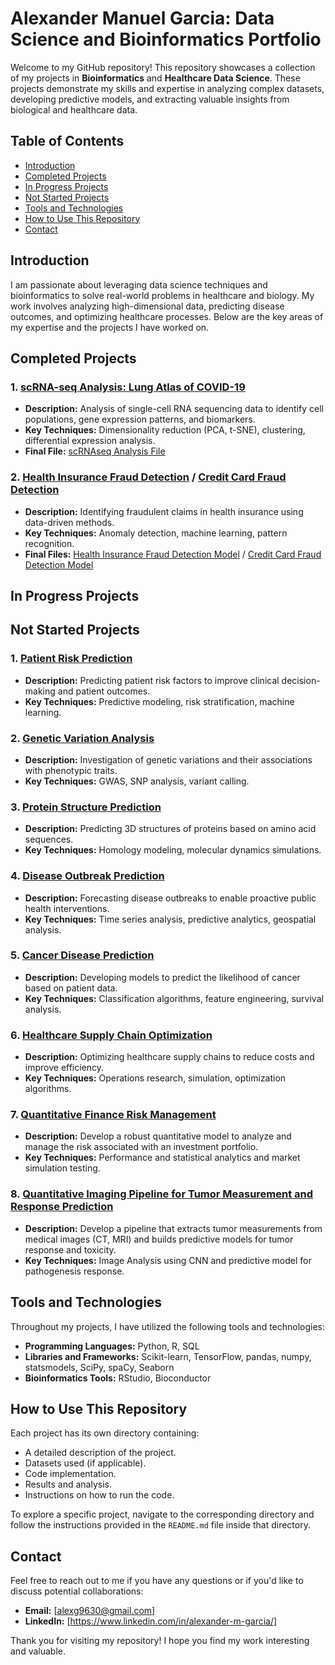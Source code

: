 # Alexander Manuel Garcia: Data Science and Bioinformatics Portfolio

Welcome to my GitHub repository! This repository showcases a collection of my projects in **Bioinformatics** and **Healthcare Data Science**. These projects demonstrate my skills and expertise in analyzing complex datasets, developing predictive models, and extracting valuable insights from biological and healthcare data.

## Table of Contents
- [Introduction](#introduction)
- [Completed Projects](#completed-projects)
- [In Progress Projects](#in-progress-projects)
- [Not Started Projects](#not-started-projects)
- [Tools and Technologies](#tools-and-technologies)
- [How to Use This Repository](#how-to-use-this-repository)
- [Contact](#contact)

## Introduction
I am passionate about leveraging data science techniques and bioinformatics to solve real-world problems in healthcare and biology. My work involves analyzing high-dimensional data, predicting disease outcomes, and optimizing healthcare processes. Below are the key areas of my expertise and the projects I have worked on.

## Completed Projects
### 1. [scRNA-seq Analysis: Lung Atlas of COVID-19](./scRNA-seq%20Analysis/Project%201:%20single-cell%20Lung%20Atlas%20of%20Lethal%20COVID-19)
- **Description:** Analysis of single-cell RNA sequencing data to identify cell populations, gene expression patterns, and biomarkers.
- **Key Techniques:** Dimensionality reduction (PCA, t-SNE), clustering, differential expression analysis.
- **Final File:** [scRNAseq Analysis File](./scRNA-seq%20Analysis/Project%201:%20single-cell%20Lung%20Atlas%20of%20Lethal%20COVID-19/scRNA_seq_Analysis_Pipeline.py)

### 2. [Health Insurance Fraud Detection](./Fraud_Detection/Health_Insurance_Fraud_Detection) / [Credit Card Fraud Detection](./Fraud_Detection/Credit_Card_Fraud_Detection)
- **Description:** Identifying fraudulent claims in health insurance using data-driven methods.
- **Key Techniques:** Anomaly detection, machine learning, pattern recognition.
- **Final Files:** [Health Insurance Fraud Detection Model](./Fraud_Detection/Health_Insurance_Fraud_Detection/Health_Insurance_Fraud_Detection_Pipeline.py) / [Credit Card Fraud Detection Model](./Fraud_Detection/Credit_Card_Fraud_Detection/Credit_Card_Fraud_Detection_Pipeline.py)
  

## In Progress Projects

## Not Started Projects
### 1. [Patient Risk Prediction](./Patient%20Risk%20Prediction)
- **Description:** Predicting patient risk factors to improve clinical decision-making and patient outcomes.
- **Key Techniques:** Predictive modeling, risk stratification, machine learning.

### 2. [Genetic Variation Analysis](./Genetic%20Variation%20Analysis)
- **Description:** Investigation of genetic variations and their associations with phenotypic traits.
- **Key Techniques:** GWAS, SNP analysis, variant calling.

### 3. [Protein Structure Prediction](./Protein%20Structure%20Prediction)
- **Description:** Predicting 3D structures of proteins based on amino acid sequences.
- **Key Techniques:** Homology modeling, molecular dynamics simulations.

### 4. [Disease Outbreak Prediction](./Disease%20Outbreak%20Prediction)
- **Description:** Forecasting disease outbreaks to enable proactive public health interventions.
- **Key Techniques:** Time series analysis, predictive analytics, geospatial analysis.

### 5. [Cancer Disease Prediction](./Cancer%20Disease%20Prediction)
- **Description:** Developing models to predict the likelihood of cancer based on patient data.
- **Key Techniques:** Classification algorithms, feature engineering, survival analysis.

### 6. [Healthcare Supply Chain Optimization](./Healthcare%20Supply%20Chain%20Optimization)
- **Description:** Optimizing healthcare supply chains to reduce costs and improve efficiency.
- **Key Techniques:** Operations research, simulation, optimization algorithms.

### 7. [Quantitative Finance Risk Management](./Quant_Finance_Risk_Management)
- **Description:** Develop a robust quantitative model to analyze and manage the risk associated with an investment portfolio.
- **Key Techniques:** Performance and statistical analytics and market simulation testing.

### 8. [Quantitative Imaging Pipeline for Tumor Measurement and Response Prediction](./Quantitative%20Imaging%20Pipeline%20for%20Tumor%20Measurement%20and%20Response%20Prediction)
- **Description:** Develop a pipeline that extracts tumor measurements from medical images (CT, MRI) and builds predictive models for tumor response and toxicity.
- **Key Techniques:** Image Analysis using CNN and predictive model for pathogenesis response.

## Tools and Technologies
Throughout my projects, I have utilized the following tools and technologies:
- **Programming Languages:** Python, R, SQL
- **Libraries and Frameworks:** Scikit-learn, TensorFlow, pandas, numpy, statsmodels, SciPy, spaCy, Seaborn
- **Bioinformatics Tools:** RStudio, Bioconductor

## How to Use This Repository
Each project has its own directory containing:
- A detailed description of the project.
- Datasets used (if applicable).
- Code implementation.
- Results and analysis.
- Instructions on how to run the code.

To explore a specific project, navigate to the corresponding directory and follow the instructions provided in the `README.md` file inside that directory.

## Contact
Feel free to reach out to me if you have any questions or if you'd like to discuss potential collaborations:
- **Email:** [alexg9630@gmail.com]
- **LinkedIn:** [https://www.linkedin.com/in/alexander-m-garcia/]

Thank you for visiting my repository! I hope you find my work interesting and valuable.
